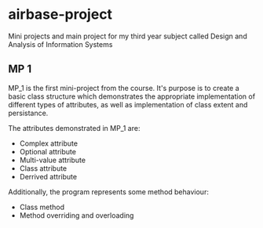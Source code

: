 # airbase-project
Mini projects and main project for my third year subject called Design and Analysis of Information Systems



## MP 1
MP_1 is the first mini-project from the course. It's purpose is to create a basic class structure which demonstrates the appropriate implementation of different types of attributes, as well as implementation of class extent and persistance. 

The attributes demonstrated in MP_1 are:

- Complex attribute
- Optional attribute
- Multi-value attribute
- Class attribute
- Derrived attribute

Additionally, the program represents some method behaviour:

- Class method
- Method overriding and overloading
